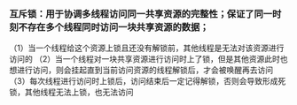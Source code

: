 ### 互斥锁：用于协调多线程访问同一共享资源的完整性；保证了同一时刻不存在多个线程同时访问一块共享资源的数据；

（1）当一个线程给这个资源上锁且还没有解锁前，其他线程是无法对该资源进行访问的
（2）当一个线程对一块共享资源进行访问时上了锁，但是其他资源此时也想进行访问，则会挂起直到当前访问资源的线程解锁后，才会被唤醒再去访问
（3）每次线程进行访问时上锁后，访问结束后一定记得解锁，否则会导致形成死锁，其他线程无法上锁，也无法访问

